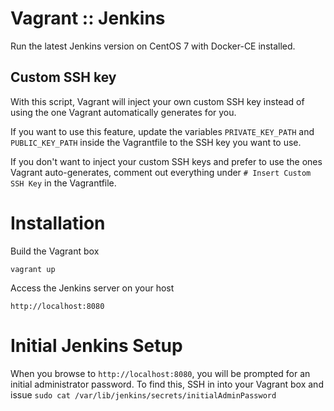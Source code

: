 # Vagrant :: Jenkins
Run the latest Jenkins version on CentOS 7 with Docker-CE installed.

## Custom SSH key
With this script, Vagrant will inject your own custom SSH key instead of using the one Vagrant automatically generates for you.

If you want to use this feature, update the variables `PRIVATE_KEY_PATH` and `PUBLIC_KEY_PATH` inside the Vagrantfile to the SSH key you want to use.

If you don't want to inject your custom SSH keys and prefer to use the ones Vagrant auto-generates, comment out everything under `# Insert Custom SSH Key` in the Vagrantfile.

# Installation
Build the Vagrant box
```
vagrant up
```
Access the Jenkins server on your host
```
http://localhost:8080
```

# Initial Jenkins Setup
When you browse to `http://localhost:8080`, you will be prompted for an initial administrator password. To find this, SSH in into your Vagrant box and issue `sudo cat /var/lib/jenkins/secrets/initialAdminPassword`
